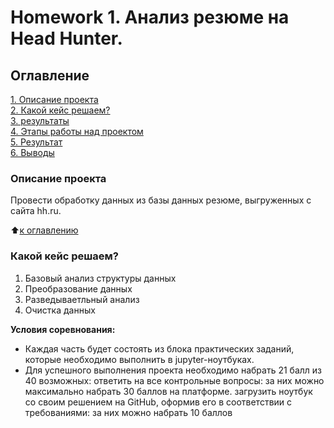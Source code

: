 # Homework 1. Анализ резюме на Head Hunter.

## Оглавление  
[1. Описание проекта](.README.md#Описание-проекта)  
[2. Какой кейс решаем?](.README.md#Какой-кейс-решаем)  
[3. результаты](.README.md#Краткая-информация-о-данных)  
[4. Этапы работы над проектом](.README.md#Этапы-работы-над-проектом)  
[5. Результат](.README.md#Результат)    
[6. Выводы](.README.md#Выводы) 

### Описание проекта    
Провести обработку данных из базы данных резюме, выгруженных  с сайта hh.ru.

:arrow_up:[к оглавлению](_)


### Какой кейс решаем?    
1. Базовый анализ структуры данных
2. Преобразование данных
3. Разведываетльный анализ
4. Очистка данных

**Условия соревнования:**  
- Каждая часть будет состоять из блока практических заданий, которые необходимо выполнить в jupyter-ноутбуках.
- Для успешного выполнения проекта необходимо набрать 21 балл из 40 возможных:
     ответить на все контрольные вопросы: за них можно максимально набрать 30 баллов на платформе.
     загрузить ноутбук со своим решением на GitHub, оформив его в соответствии с требованиями: за них можно набрать 10 баллов





